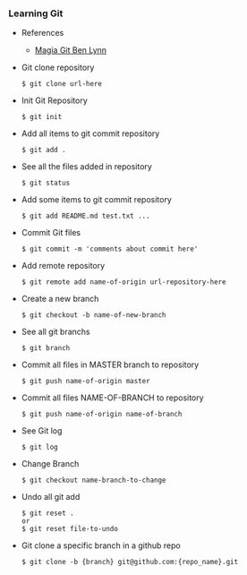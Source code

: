 ### Learning Git

 - References
    - [Magia Git Ben Lynn](http://www-cs-students.stanford.edu/~blynn/gitmagic/intl/pt_br/book.html)

 - Git clone repository
    ```
    $ git clone url-here
    ```
 - Init Git Repository
    ```
	$ git init
    ```
 - Add all items to git commit repository
    ```
    $ git add .
    ```
 - See all the files added in repository
    ```
    $ git status
    ```
 - Add some items to git commit repository
    ```
    $ git add README.md test.txt ...
    ```
 - Commit Git files
    ```
    $ git commit -m 'comments about commit here'
    ```
 - Add remote repository
    ```
    $ git remote add name-of-origin url-repository-here
    ```
 - Create a new branch
    ```
    $ git checkout -b name-of-new-branch
    ```
 - See all git branchs
    ```
    $ git branch
    ```
 - Commit all files in MASTER branch to repository
    ```
    $ git push name-of-origin master 
    ```
 - Commit all files NAME-OF-BRANCH to repository
    ```
    $ git push name-of-origin name-of-branch
    ```
 -  See Git log
    ```
    $ git log
    ```
 - Change Branch
    ```
    $ git checkout name-branch-to-change
    ```
 - Undo all git add
    ```
    $ git reset .
    or
    $ git reset file-to-undo
    ```
 - Git clone a specific branch in a github repo
    ```
    $ git clone -b {branch} git@github.com:{repo_name}.git
    ```
